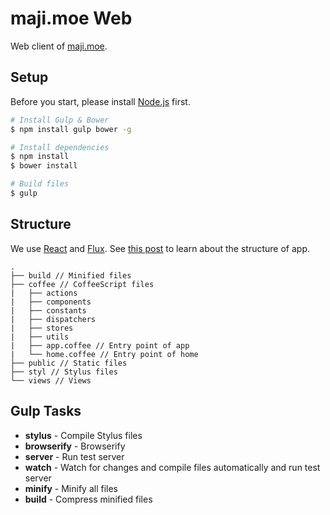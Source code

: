 # maji.moe Web

Web client of [maji.moe].

## Setup

Before you start, please install [Node.js] first.

``` bash
# Install Gulp & Bower
$ npm install gulp bower -g

# Install dependencies
$ npm install
$ bower install

# Build files
$ gulp
```

## Structure

We use [React] and [Flux]. See [this post][Flux Architecture] to learn about the structure of app.

```
.
├── build // Minified files
├── coffee // CoffeeScript files
|   ├── actions
|   ├── components
|   ├── constants
|   ├── dispatchers
|   ├── stores
|   ├── utils
|   ├── app.coffee // Entry point of app
|   └── home.coffee // Entry point of home
├── public // Static files
├── styl // Stylus files
└── views // Views
```

## Gulp Tasks

- **stylus** - Compile Stylus files
- **browserify** - Browserify
- **server** - Run test server
- **watch** - Watch for changes and compile files automatically and run test server
- **minify** - Minify all files
- **build** - Compress minified files

[maji.moe]: https://maji.moe/
[Node.js]: http://nodejs.org/
[React]: http://facebook.github.io/react/
[Flux]: http://facebook.github.io/flux/
[Flux Architecture]: http://facebook.github.io/flux/docs/overview.html#content